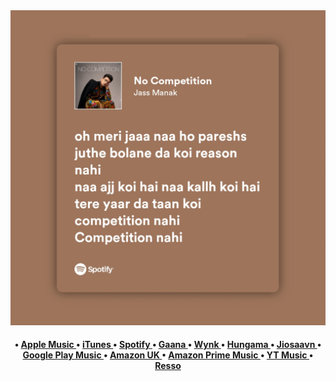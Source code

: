 <img src="https://github.com/ikx7a/ikx7a/blob/main/Now%20Playing/No%20Competition.png">

<div align="center">
<p align="center">
<h4><b>

   • <a href="https://apple.co/33Q3sEy"> Apple Music </a>
   • <a href="https://apple.co/33Q3sEy"> iTunes </a>
   • <a href="https://spoti.fi/3iO9USE"> Spotify </a>
   • <a href="https://bit.ly/3aDZwJJ"> Gaana </a>
   • <a href="https://bit.ly/35TKhwe"> Wynk </a>
   • <a href="https://bit.ly/328I1xh"> Hungama </a>
   • <a href="https://bit.ly/2FY7OAQ"> Jiosaavn </a>
   • <a href="https://bit.ly/3iNoaLb"> Google Play Music </a>
   • <a href="https://amzn.to/35TqFby"> Amazon UK </a>
   • <a href="https://amzn.to/2RKBNPG"> Amazon Prime Music </a>
   • <a href="https://bit.ly/35N2Hyy"> YT Music </a>
   • <a href="https://bit.ly/2Q8qDDr"> Resso </a>

</h4></b></p>

